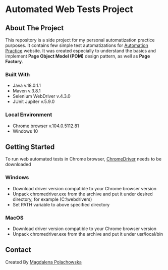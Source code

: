 # Automated Web Tests Project
## About The Project
This repository is a side project for my personal automatization practice purposes. It contains few simple test automatizations for [Automation Practice](http://automationpractice.com/index.php) website. 
It was created especially to understand the basics and implement **Page Object Model (POM)** design pattern, as well as **Page Factory**.

### Built With
* Java v.18.0.1.1
* Maven v.3.8.1
* Selenium WebDriver v.4.3.0
* JUnit Jupiter v.5.9.0

### Local Environment
* Chrome browser v.104.0.5112.81
* Windows 10

## Getting Started

To run web automated tests in Chrome browser, [ChromeDriver](https://chromedriver.chromium.org/downloads) needs to be downloaded

### Windows
* Download driver version compatible to your Chrome browser version
* Unpack chromedriver.exe from the archive and put it under desired directory, for example (C:\webdrivers)
* Set PATH variable to above specified directory

### MacOS
* Download driver version compatible to your Chrome browser version
* Unpack chromedriver.exe from the archive and put it under usr/local/bin


## Contact
Created By [Magdalena Polachowska](https://www.linkedin.com/in/magdalena-polachowska/)

